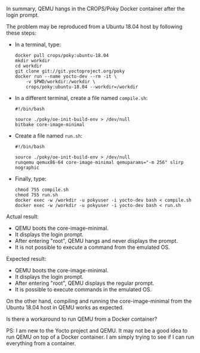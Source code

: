 In summary, QEMU hangs in the CROPS/Poky Docker container after the login prompt.

The problem may be reproduced from a Ubuntu 18.04 host by following these steps:
* In a terminal, type:
    ```
    docker pull crops/poky:ubuntu-18.04
    mkdir workdir
    cd workdir
    git clone git://git.yoctoproject.org/poky
    docker run --name yocto-dev --rm -it \
    	-v $PWD/workdir:/workdir \
    	crops/poky:ubuntu-18.04 --workdir=/workdir
    ```

* In a different terminal, create a file named `compile.sh`:
    ```
    #!/bin/bash

    source ./poky/oe-init-build-env > /dev/null
    bitbake core-image-minimal
    ```

* Create a file named `run.sh`:
    ```
    #!/bin/bash

    source ./poky/oe-init-build-env > /dev/null
    runqemu qemux86-64 core-image-minimal qemuparams="-m 256" slirp nographic
    ```

* Finally, type:
    ```
    chmod 755 compile.sh
    chmod 755 run.sh
    docker exec -w /workdir -u pokyuser -i yocto-dev bash < compile.sh
    docker exec -w /workdir -u pokyuser -i yocto-dev bash < run.sh
    ```

Actual result:
* QEMU boots the core-image-minimal.
* It displays the login prompt.
* After entering "root", QEMU hangs and never displays the prompt.
* It is not possible to execute a command from the emulated OS.

Expected result:
* QEMU boots the core-image-minimal.
* It displays the login prompt.
* After entering "root", QEMU displays the regular prompt.
* It is possible to execute commands in the emulated OS.

On the other hand, compiling and running the core-image-minimal from the Ubuntu 18.04 host in QEMU works as expected.

Is there a workaround to run QEMU from a Docker container?

PS: I am new to the Yocto project and QEMU. It may not be a good idea to run QEMU on top of a Docker container. I am simply trying to see if I can run everything from a container.